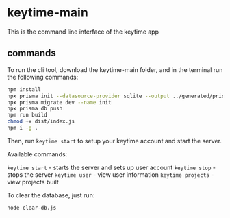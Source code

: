 # keytime-main

This is the command line interface of the keytime app

## commands

To run the cli tool, download the keytime-main folder, and in the terminal run the following commands:

```bash
npm install
npx prisma init --datasource-provider sqlite --output ../generated/prisma
npx prisma migrate dev --name init
npx prisma db push
npm run build
chmod +x dist/index.js
npm i -g .
```

Then, run `keytime start` to setup your keytime account and start the server.

Available commands:

`keytime start` - starts the server and sets up user account
`keytime stop` - stops the server
`keytime user` - view user information
`keytime projects` - view projects built

To clear the database, just run:

```bash
node clear-db.js
```

<!-- to check if the server is still running:
lsof -ti:8081

to kill the server:
kill -TERM <PID>

to setup the prisma db:
npx prisma generate
npx prisma migrate dev -->
